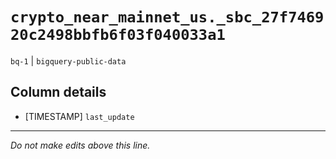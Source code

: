 # `crypto_near_mainnet_us._sbc_27f746920c2498bbfb6f03f040033a1`
`bq-1` | `bigquery-public-data`

## Column details
* [TIMESTAMP] `last_update`

-------------------------------------------------------------------------------
*Do not make edits above this line.*
